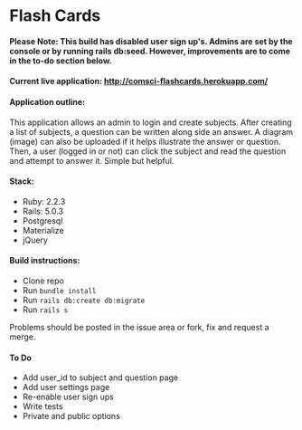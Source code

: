 # Flash Cards

#### Please Note: This build has disabled user sign up's. Admins are set by the console or by running rails db:seed. However, improvements are to come in the to-do section below.

#### Current live application: http://comsci-flashcards.herokuapp.com/

#### Application outline:

This application allows an admin to login and create subjects. After creating a list of subjects, a question can be written along side an answer. A diagram (image) can also be uploaded if it helps illustrate the answer or question. Then, a user (logged in or not) can click the subject and read the question and attempt to answer it. Simple but helpful.
#### Stack:
* Ruby: 2.2.3
* Rails: 5.0.3
* Postgresql
* Materialize
* jQuery

#### Build instructions:
* Clone repo
* Run `bundle install`
* Run `rails db:create db:migrate`
* Run `rails s`

Problems should be posted in the issue area or fork, fix and request a merge.

#### To Do
* Add user_id to subject and question page
* Add user settings page
* Re-enable user sign ups
* Write tests
* Private and public options